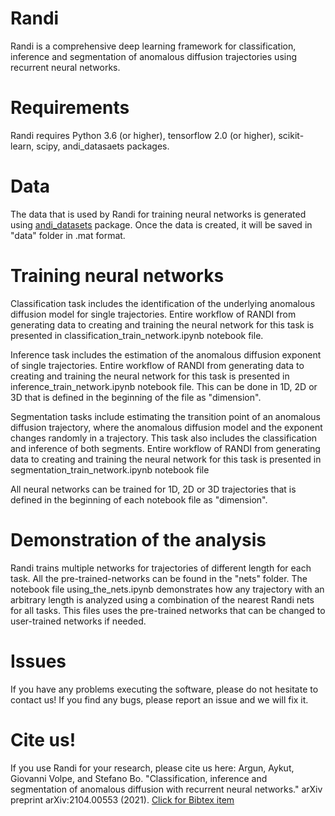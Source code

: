 # Randi
Randi is a comprehensive deep learning framework for classification, inference and segmentation of anomalous diffusion trajectories using recurrent neural networks. 

# Requirements 
Randi requires Python 3.6 (or higher), tensorflow 2.0 (or higher), scikit-learn, scipy, andi_datasaets packages. 

# Data 
The data that is used by Randi for training neural networks is generated using [andi_datasets](https://github.com/AnDiChallenge/ANDI_datasets) package. Once the data is created, it will be saved in "data" folder in .mat format.    

# Training neural networks 
Classification task includes the identification of the underlying anomalous diffusion model for single trajectories. Entire workflow of RANDI from generating data to creating and training the neural network for this task is presented in classification_train_network.ipynb notebook file. 

Inference task includes the estimation of the anomalous diffusion exponent of single trajectories. Entire workflow of RANDI from generating data to creating and training the neural network for this task is presented in inference_train_network.ipynb notebook file. This can be done in 1D, 2D or 3D that is defined in the beginning of the file as "dimension". 

Segmentation tasks include estimating the transition point of an anomalous diffusion trajectory, where the anomalous diffusion model and the exponent changes randomly in a trajectory. This task also includes the classification and inference of both segments. Entire workflow of RANDI from generating data to creating and training the neural network for this task is presented in segmentation_train_network.ipynb notebook file

All neural networks can be trained for 1D, 2D or 3D trajectories that is defined in the beginning of each notebook file as "dimension". 

# Demonstration of the analysis
Randi trains multiple networks for trajectories of different length for each task. All the pre-trained-networks can be found in the "nets" folder. The notebook file using_the_nets.ipynb demonstrates how any trajectory with an arbitrary length is analyzed using a combination of the nearest Randi nets for all tasks. This files uses the pre-trained networks that can be changed to user-trained networks if needed.   

# Issues
If you have any problems executing the software, please do not hesitate to contact us! If you find any bugs, please report an issue and we will fix it. 

# Cite us! 
If you use Randi for your research, please cite us here: 
Argun, Aykut, Giovanni Volpe, and Stefano Bo. "Classification, inference and segmentation of anomalous diffusion with recurrent neural networks." arXiv preprint arXiv:2104.00553 (2021).
[Click for Bibtex item](https://scholar.googleusercontent.com/scholar.bib?q=info:jb8tncf58zcJ:scholar.google.com/&output=citation&scisdr=CgWvkRqMENLSsVx6s0o:AAGBfm0AAAAAYKN_q0ru8M0O9cA772CdyoEyw0ZPQSIS&scisig=AAGBfm0AAAAAYKN_q6YEMAHv7aekghaieYwfFmJeepLt&scisf=4&ct=citation&cd=-1&hl=en)
